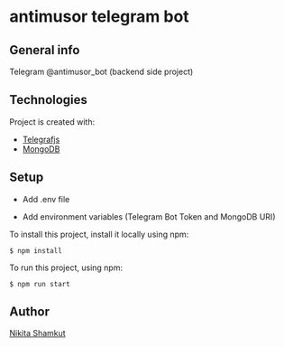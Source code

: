 # antimusor telegram bot

## General info

Telegram @antimusor_bot (backend side project)

## Technologies

Project is created with:

- [Telegrafjs](https://telegraf.js.org/#/)
- [MongoDB](https://mongodb.com/)

## Setup

- Add .env file

- Add environment variables (Telegram Bot Token and MongoDB URI)

To install this project, install it locally using npm:

```
$ npm install
```

To run this project, using npm:

```
$ npm run start
```

## Author

[Nikita Shamkut](https://github.com/nikitashamkut)
